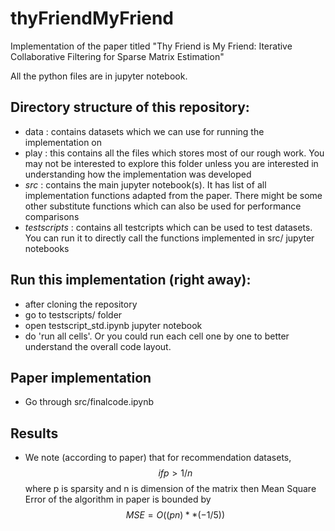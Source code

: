 # thyFriendMyFriend
Implementation of the paper titled "Thy Friend is My Friend: Iterative Collaborative Filtering for Sparse Matrix Estimation"

All the python files are in jupyter notebook.

## Directory structure of this repository:
- data        : contains datasets which we can use for running the implementation on
- play        : this contains all the files which stores most of our rough work. You
                may not be interested to explore this folder unless you are interested
                in understanding how the implementation was developed
- *src*         : contains the main jupyter notebook(s). It has list of all
                implementation functions adapted from the paper. There might be
                some other substitute functions which can also be used for
                performance comparisons
- *testscripts* : contains all testcripts which can be used to test datasets. You
                can run it to directly call the functions implemented in src/ jupyter
                notebooks

## Run this implementation (right away):
- after cloning the repository
- go to testscripts/ folder
- open testscript_std.ipynb jupyter notebook
- do 'run all cells'.
Or you could run each cell one by one to better understand the overall
code layout.

## Paper implementation
- Go through src/finalcode.ipynb

## Results
- We note (according to paper) that for recommendation datasets,
$$ if p > 1/n $$
where p is sparsity and n is dimension of the matrix
then Mean Square Error of the algorithm in paper is bounded by
$$ MSE = O((pn)** (-1/5)) $$
